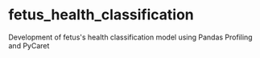 # fetus_health_classification
Development of fetus's health classification model using Pandas Profiling and PyCaret
